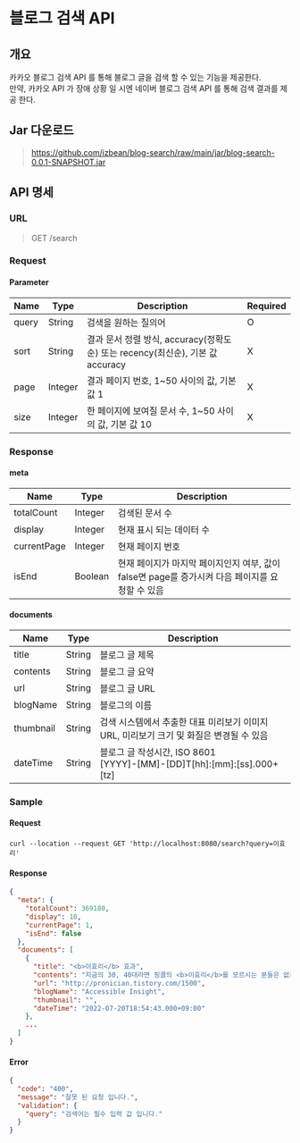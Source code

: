 # 블로그 검색 API

## 개요

카카오 블로그 검색 API 를 통해 블로그 글을 검색 할 수 있는 기능을 제공한다. <br>
만약, 카카오 API 가 장애 상황 일 시엔 네이버 블로그 검색 API 를 통해 검색 결과를 제공 한다.

## Jar 다운로드

> https://github.com/izbean/blog-search/raw/main/jar/blog-search-0.0.1-SNAPSHOT.jar

## API 명세

### URL

> GET /search

### Request

#### Parameter

| Name  | Type    | Description                                                | Required |
|-------|---------|------------------------------------------------------------|----------|
| query | String  | 검색을 원하는 질의어                                                | O        |
| sort  | String  | 결과 문서 정렬 방식, accuracy(정확도순) 또는 recency(최신순), 기본 값 accuracy | X        |
| page  | Integer | 결과 페이지 번호, 1~50 사이의 값, 기본 값 1                              | X        |
| size  | Integer | 한 페이지에 보여질 문서 수, 1~50 사이의 값, 기본 값 10                       | X        |

### Response

#### meta

| Name        | Type    | Description                                                 |
|-------------|---------|-------------------------------------------------------------|
| totalCount  | Integer | 검색된 문서 수                                                    |
| display     | Integer | 현재 표시 되는 데이터 수                                              |
| currentPage | Integer | 현재 페이지 번호                                                   |
| isEnd       | Boolean | 현재 페이지가 마지막 페이지인지 여부, 값이 false면 page를 증가시켜 다음 페이지를 요청할 수 있음 |

#### documents

| Name      | Type   | Description                                                        |
|-----------|--------|--------------------------------------------------------------------|
| title     | String | 블로그 글 제목                                                           |
| contents  | String | 블로그 글 요약                                                           |
| url       | String | 블로그 글 URL                                                          |
| blogName  | String | 블로그의 이름                                                            |
| thumbnail | String | 검색 시스템에서 추출한 대표 미리보기 이미지 URL, 미리보기 크기 및 화질은 변경될 수 있음               |
| dateTime  | String | 블로그 글 작성시간, ISO 8601 <br> [YYYY]-[MM]-[DD]T[hh]:[mm]:[ss].000+[tz] |

### Sample

#### Request

```shell
curl --location --request GET 'http://localhost:8080/search?query=이효리'
```

#### Response

```json
{
  "meta": {
    "totalCount": 369180,
    "display": 10,
    "currentPage": 1,
    "isEnd": false
  },
  "documents": [
    {
      "title": "<b>이효리</b> 효과",
      "contents": "지금의 30, 40대라면 핑클의 <b>이효리</b>를 모르시는 분들은 없을 겁니다. 그만큼 한 시대를 풍미했던 유명한 연예인인 <b>이효리</b>의 파급력에 대해서 알아보고자 합니다. 예나 지금이나 델몬트 역사상 과일주스 부동의 1위는 오렌지 주스입니다. 그런데 이게 딱 한번 뒤집힌 적이 있었는데, 바로 2003년 당시 연예계를 씹어먹던...",
      "url": "http://pronician.tistory.com/1500",
      "blogName": "Accessible Insight",
      "thumbnail": "",
      "dateTime": "2022-07-20T18:54:43.000+09:00"
    },
    ...
  ]
}
```

#### Error

```json
{
  "code": "400",
  "message": "잘못 된 요청 입니다.",
  "validation": {
    "query": "검색어는 필수 입력 값 입니다."
  }
}
```